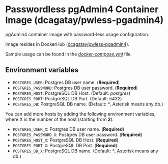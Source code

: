 # Passwordless pgAdmin4 Container Image (dcagatay/pwless-pgadmin4)

pgAdmin4 container image with password-less usage configuration.

Image resides in DockerHub ([dcagatay/pwless-pgadmin4](https://hub.docker.com/r/dcagatay/pwless-pgadmin4)).

Sample usage can be found in the [_docker-compose.yml_](./docker-compose.yml) file.

## Environment variables

- `POSTGRES_USER`: Postgres DB user name. (**Required**)
- `POSTGRES_PASSWORD`: Postgres DB user password. (**Required**)
- `POSTGRES_HOST`: PostgreSQL DB Host. (Default: _postgres_)
- `POSTGRES_PORT`: PostgreSQL DB Port. (Default: _5432_)
- `POSTGRES_DB`: PostgreSQL DB name. (Default: _\*_, Asterisk means any db.)

You can add more hosts by adding the following environment variables, where X is the number of the host (starting from **2**):
- `POSTGRES_USER_X`: Postgres DB user name. (**Required**)
- `POSTGRES_PASSWORD_X`: Postgres DB user password. (**Required**)
- `POSTGRES_HOST_X`: PostgreSQL DB Host. (**Required**)
- `POSTGRES_PORT_X`: PostgreSQL DB Port. (**Required**)
- `POSTGRES_DB_X`: PostgreSQL DB name. (Default: _\*_, Asterisk means any db.)
